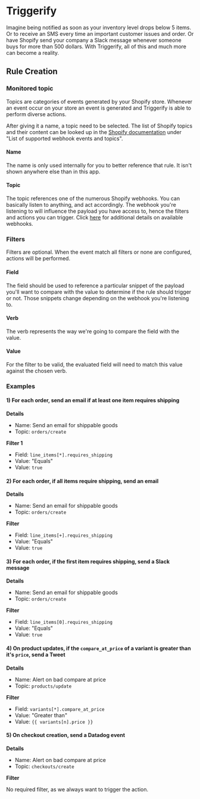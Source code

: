 # Triggerify

Imagine being notified as soon as your inventory level drops below 5 items. Or to receive an SMS every time an important customer issues and order. Or have Shopify send your company a Slack message whenever someone buys for more than 500 dollars. With Triggerify, all of this and much more can become a reality.

## Rule Creation

### Monitored topic

Topics are categories of events generated by your Shopify store. Whenever an event occur on your store an event is generated and Triggerify is able to perform diverse actions.

After giving it a name, a topic need to be selected. The list of Shopify topics and their content can be looked up in the [Shopify documentation](https://shopify.dev/docs/admin-api/rest/reference/events/webhook) under "List of supported webhook events and topics".

#### Name

The name is only used internally for you to better reference that rule. It isn't shown anywhere else than in this app.

#### Topic

The topic references one of the numerous Shopify webhooks. You can basically listen to anything, and act accordingly. The webhook you're listening to will influence the payload you have access to, hence the filters and actions you can trigger. Click [here](https://help.shopify.com/api/reference/webhook) for additional details on available webhooks.

### Filters

Filters are optional. When the event match all filters or none are configured, actions will be performed.

#### Field

The field should be used to reference a particular snippet of the payload you'll want to compare with the value to determine if the rule should trigger or not. Those snippets change depending on the webhook you're listening to.

#### Verb

The verb represents the way we're going to compare the field with the value.

#### Value

For the filter to be valid, the evaluated field will need to match this value against the chosen verb.

### Examples

#### 1) For each order, send an email if at least one item requires shipping

**Details**

* Name: Send an email for shippable goods
* Topic: `orders/create`

**Filter 1**

* Field: `line_items[*].requires_shipping`
* Value: "Equals"
* Value: `true`


#### 2) For each order, if all items require shipping, send an email

**Details**

* Name: Send an email for shippable goods
* Topic: `orders/create`

**Filter**

* Field: `line_items[+].requires_shipping`
* Value: "Equals"
* Value: `true`

#### 3) For each order, if the first item requires shipping, send a Slack message

**Details**

* Name: Send an email for shippable goods
* Topic: `orders/create`

**Filter**

* Field: `line_items[0].requires_shipping`
* Value: "Equals"
* Value: `true`

#### 4) On product updates, if the `compare_at_price` of a variant is greater than it's `price`, send a Tweet

**Details**

* Name: Alert on bad compare at price
* Topic: `products/update`

**Filter**

* Field: `variants[*].compare_at_price`
* Value: "Greater than"
* Value: `{{ variants[n].price }}`

#### 5) On checkout creation, send a Datadog event

**Details**

* Name: Alert on bad compare at price
* Topic: `checkouts/create`

**Filter**

No required filter, as we always want to trigger the action.
